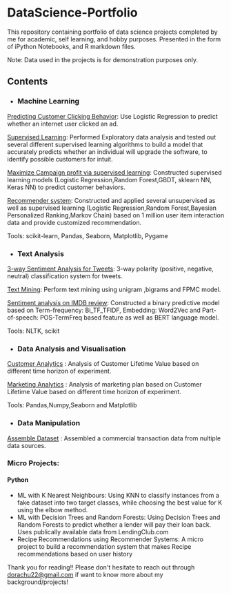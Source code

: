 # DataScience-Portfolio

This repository containing portfolio of data science projects completed by me for academic, self learning, and hobby purposes. Presented in the form of iPython Notebooks, and R markdown files.

Note: Data used in the projects is for demonstration purposes only.

## Contents
- ### Machine Learning

[Predicting Customer Clicking Behavior](https://github.com/qi-chu/DataScience-Portfolio/blob/main/tz-gaming-github.ipynb): Use Logistic Regression to predict whether an internet user clicked an ad.

[Supervised Learning](https://github.com/qi-chu/DataScience-Portfolio/blob/main/intuit.ipynb): Performed Exploratory data analysis and tested out several different supervised learning algorithms to build a model that accurately predicts whether an individual will upgrade the software, to identify possible customers for intuit.


[Maximize Campaign profit via supervised learning](https://github.com/qi-chu/DataScience-Portfolio/blob/main/CSE%20258%20final%20project.pdf): Constructed supervised learning models (Logistic Regression,Random Forest,GBDT, sklearn NN, Keras NN) to predict customer behaviors.

[Recommender system](https://github.com/qi-chu/DataScience-Portfolio/blob/main/intuit-redux.ipynb): Constructed and applied several unsupervised as well as supervised learning (Logistic Regression,Random Forest,Bayesian Personalized Ranking,Markov Chain) based on 1 million user item interaction data and provide customized recommendation.


Tools: scikit-learn, Pandas, Seaborn, Matplotlib, Pygame

- ### Text Analysis
[3-way Sentiment Analysis for Tweets](https://github.com/qi-chu/DataScience-Portfolio/blob/main/text_process-gitlab.ipynb): 3-way polarity (positive, negative, neutral) classification system for tweets.

[Text Mining](https://github.com/qi-chu/DataScience-Portfolio/blob/main/text_process-gitlab.ipynb): Perform text mining using unigram ,bigrams and FPMC model.

[Sentiment analysis on IMDB review](https://github.com/qi-chu/DataScience-Portfolio/tree/main/415-final-project-sentiment-analysis-imdb-main): Constructed a binary predictive model based on Term-frequency: Bi_TF_TFIDF, Embedding: Word2Vec and Part-of-speech: POS-TermFreq based feature as well as BERT language model.


Tools: NLTK, scikit

- ### Data Analysis and Visualisation
[Customer Analytics](https://github.com/qi-chu/DataScience-Portfolio/blob/main/pentathlon_gitlab.ipynb) : Analysis of Customer Lifetime Value based on different time horizon of experiment.

[Marketing Analytics](https://github.com/qi-chu/DataScience-Portfolio/blob/main/tuango.ipynb) : Analysis of marketing plan based on Customer Lifetime Value based on different time horizon of experiment.

Tools: Pandas,Numpy,Seaborn and Matplotlib

- ### Data Manipulation
[Assemble Dataset](https://github.com/qi-chu/DataScience-Portfolio/blob/main/recreate-dataset-gitlab.ipynb) : Assembled a commercial transaction data from nultiple data sources.

### Micro Projects:
#### Python
- ML with K Nearest Neighbours: Using KNN to classify instances from a fake dataset into two target classes, while choosing the best value for K using the elbow method.
- ML with Decision Trees and Random Forests: Using Decision Trees and Random Forests to predict whether a lender will pay their loan back. Uses publically available data from LendingClub.com
- Recipe Recommendations using Recommender Systems: A micro project to build a recommendation system that makes Recipe recommendations based on user history

<!-- #### R

ML Logistic Regression: Predicting salary class of a person using logistic regression.
ML Decision Trees and Random Forests: Using Decision Trees and Random Forests to classify schools as Private or Public.
 -->

Thank you for reading!! Please don't hesitate to reach out through dorachu22@gmail.com if want to know more about my background/projects! 
